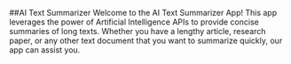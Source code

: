 ##AI Text Summarizer
Welcome to the AI Text Summarizer App! This app leverages the power of Artificial Intelligence APIs to provide concise summaries of long texts. Whether you have a lengthy article, research paper, or any other text document that you want to summarize quickly, our app can assist you.
